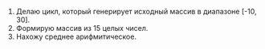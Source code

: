1. Делаю цикл, который генерирует исходный массив в диапазоне [-10, 30].
2. Формирую массив из 15 целых чисел.
3. Нахожу среднее арифмитическое.